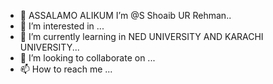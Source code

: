 - 👋 ASSALAMO ALIKUM I’m @S Shoaib UR Rehman..
- 👀 I’m interested in ...
- 🌱 I’m currently learning in NED UNIVERSITY AND KARACHI UNIVERSITY...
- 💞️ I’m looking to collaborate on ...
- 📫 How to reach me ...

<!---
sshoaib456/sshoaib456 is a ✨ special ✨ repository because its `README.md` (this file) appears on your GitHub profile.
You can click the Preview link to take a look at your changes.
--->

